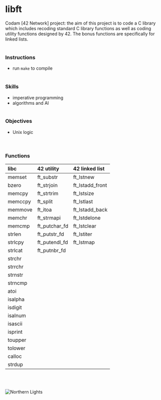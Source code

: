 # libft

Codam [42 Network] project: the aim of this project is to code a C library which includes recoding standard C library functions as well as coding utility functions designed by 42. The bonus functions are specifically for linked lists.
<br/><br/>

### Instructions
- run `make` to compile
<br/><br/>

### Skills
- imperative programming
- algorithms and AI
<br/><br/>

### Objectives
- Unix logic  
<br/><br/>

### Functions
| libc | 42 utility | 42 linked list |
| :------------- | :------------| :------------------- |
| memset | ft_substr | ft_lstnew |
| bzero | ft_strjoin | ft_lstadd_front |
| memcpy | ft_strtrim | ft_lstsize |
| memccpy | ft_split | ft_lstlast |
| memmove | ft_itoa | ft_lstadd_back |
| memchr | ft_strmapi | ft_lstdelone |
| memcmp | ft_putchar_fd | ft_lstclear |
| strlen | ft_putstr_fd | ft_lstiter |
| strlcpy | ft_putendl_fd | ft_lstmap |
| strlcat | ft_putnbr_fd | |
| strchr ||
| strrchr ||
| strnstr ||
| strncmp ||
| atoi ||
| isalpha ||
| isdigit ||
| isalnum ||
| isascii ||
| isprint ||
| toupper ||
| tolower ||
| calloc ||
| strdup ||

<br/><br/>

![Northern Lights](https://github.com/subsp4ce/pics/blob/master/pexels-frans-van-heerden-624015.jpg "Northern Lights")
